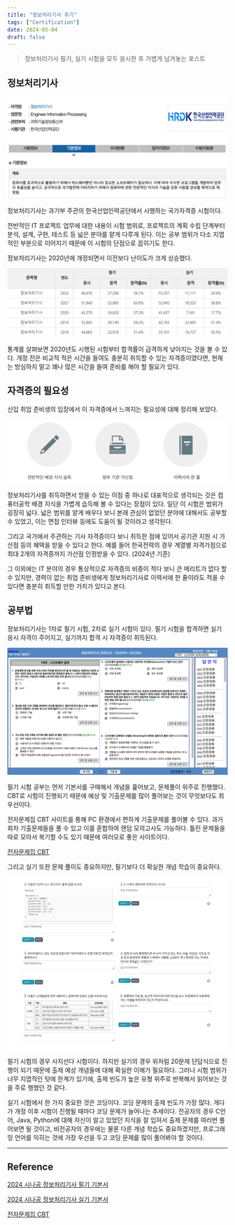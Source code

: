 ```yaml
---
title: "정보처리기사 후기"
tags: ["Certification"]
date: 2024-05-04
draft: false
---
```


> 정보처리기사 필기, 실기 시험을 모두 응시한 후 가볍게 남겨놓는 포스트

## 정보처리기사

<img alt='c1' src='https://raw.githubusercontent.com/yhuj79/blog-assets/main/240504/c1.png'>

정보처리기사는 과기부 주관의 한국산업인력공단에서 시행하는 국가자격증 시험이다.

전반적인 IT 프로젝트 업무에 대한 내용이 시험 범위로, 프로젝트의 계획 수립 단계부터 분석, 설계, 구현, 테스트 등 넓은 분야를 얕게 다루게 된다. 이는 공부 범위가 다소 지엽적인 부분으로 이어지기 때문에 이 시험의 단점으로 꼽히기도 한다.

정보처리기사는 2020년에 개정되면서 이전보다 난이도가 크게 상승했다.

<img alt='c2' src='https://raw.githubusercontent.com/yhuj79/blog-assets/main/240504/c2.png'>

통계를 살펴보면 2020년도 시행된 시험부터 합격률이 급격하게 낮아지는 것을 볼 수 있다. 개정 전은 비교적 적은 시간을 들여도 충분히 취득할 수 있는 자격증이였다면, 현재는 방심하지 말고 꽤나 많은 시간을 들여 준비를 해야 할 필요가 있다.

## 자격증의 필요성

신입 취업 준비생의 입장에서 이 자격증에서 느껴지는 필요성에 대해 정리해 보았다.

<img alt='c3' src='https://raw.githubusercontent.com/yhuj79/blog-assets/main/240504/c3.png'>

정보처리기사를 취득하면서 얻을 수 있는 이점 중 하나로 대표적으로 생각되는 것은 컴퓨터공학 배경 지식을 가볍게 습득해 볼 수 있다는 장점이 있다. 일단 이 시험은 범위가 굉장히 넓다. 넓은 범위를 얕게 배우다 보니 본래 관심이 없었던 분야에 대해서도 공부할 수 있었고, 이는 면접 인터뷰 등에도 도움이 될 것이라고 생각된다.

그리고 국가에서 주관하는 기사 자격증이다 보니 취득한 점에 있어서 공기관 지원 시 가산점 등의 혜택을 받을 수 있다고 한다. 예를 들어 한국전력의 경우 계열별 자격가점으로 최대 2개의 자격증까지 가산점 인정받을 수 있다. (2024년 기준)

그 이외에는 IT 분야의 경우 통상적으로 자격증의 비중이 적다 보니 큰 메리트가 없다 할 수 있지만, 경력이 없는 취업 준비생에게 정보처리기사로 이력서에 한 줄이라도 적을 수 있다면 충분히 취득할 만한 가치가 있다고 본다.

## 공부법

정보처리기사는 1차로 필기 시험, 2차로 실기 시험이 있다. 필기 시험을 합격하면 실기 응시 자격이 주어지고, 실기까지 합격 시 자격증이 취득된다.

<img alt='c4' src='https://raw.githubusercontent.com/yhuj79/blog-assets/main/240504/c4.png'>

필기 시험 공부는 먼저 기본서를 구매해서 개념을 훑어보고, 문제풀이 위주로 진행했다. CBT로 시험이 진행되기 때문에 예상 및 기출문제를 많이 풀어보는 것이 무엇보다도 최우선이다.

전자문제집 CBT 사이트를 통해 PC 환경에서 편하게 기출문제를 풀어볼 수 있다. 과거 회차 기출문제들을 풀 수 있고 이를 혼합하여 랜덤 모의고사도 가능하다. 틀린 문제들을 따로 모아서 복기할 수도 있기 때문에 여러모로 좋은 사이트이다.

[전자문제집 CBT](https://www.comcbt.com)

그리고 실기 또한 문제 풀이도 중요하지만, 필기보다 더 확실한 개념 학습이 중요하다.

<img alt='c5' src='https://raw.githubusercontent.com/yhuj79/blog-assets/main/240504/c5.png'>

필기 시험의 경우 사지선다 시험이다. 하지만 실기의 경우 위처럼 20문제 단답식으로 진행이 되기 때문에 출제 예상 개념들에 대해 확실한 이해가 필요하다. 그러나 시험 범위가 너무 지엽적인 탓에 한계가 있기에, 출제 빈도가 높은 유형 위주로 반복해서 읽어보는 것을 주로 행했던 것 같다.

실기 시험에서 한 가지 중요한 것은 코딩이다. 코딩 문제의 출제 빈도가 가장 많다. 게다가 개정 이후 시험이 진행될 때마다 코딩 문제가 늘어나는 추세이다. 전공자의 경우 C언어, Java, Python에 대해 자신이 알고 있었던 지식을 잘 입혀서 출제 문제를 여러번 풀어보면 될 것이고, 비전공자의 경우에는 물론 다른 개념 학습도 중요하겠지만, 프로그래밍 언어를 익히는 것에 가장 우선을 두고 코딩 문제를 많이 풀어봐야 할 것이다.

---

## Reference

[2024 시나공 정보처리기사 필기 기본서](https://www.gilbut.co.kr/book/view?bookcode=BN003879)

[2024 시나공 정보처리기사 실기 기본서](https://www.gilbut.co.kr/book/view?bookcode=BN003987)

[전자문제집 CBT](https://www.comcbt.com)
